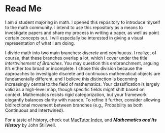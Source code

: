 # Read Me
I am a student majoring in math. I opened this repository to introduce myself to the math community. I intend to use this repository as a means to investigate papers and share my process in writing a paper, as well as point certain concepts out. I will especially be interested in giving a visual representation of what I am doing.

I divide math into two main branches: _discrete_ and _continuous_. I realize, of course, that these branches overlap a lot, which I cover under the title _Intertwinement of Branches_. You may question this embranchment, arguing it’s either too broad or incomplete. I chose this division because the approaches to investigate discrete and continuous mathematical objects are fundamentally different, and I believe this distinction is becoming increasingly central to the field of mathematics. Your classification is largely valid as a high-level map, though specific fields might shift based on context. Mathematics resists rigid categorization, but your framework elegantly balances clarity with nuance. To refine it further, consider allowing bidirectional movement between branches (e.g., Probability as both Continuous and Intertwined).

For a taste of history, check out [MacTutor Index](https://mathshistory.st-andrews.ac.uk/), and _**Mathematics and Its History**_ by John Stillwell.
